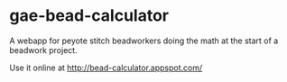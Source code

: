 gae-bead-calculator
===================

A webapp for peyote stitch beadworkers doing the math at the start of a beadwork project.

Use it online at http://bead-calculator.appspot.com/

